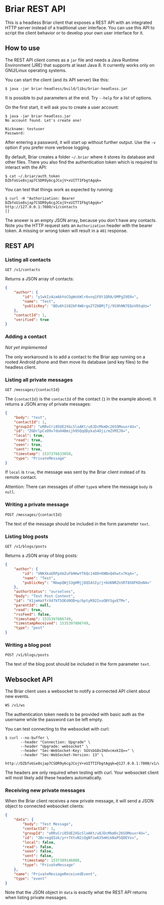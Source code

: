# Briar REST API

This is a headless Briar client that exposes a REST API
with an integrated HTTP server instead of a traditional user interface.
You can use this API to script the client behavior
or to develop your own user interface for it.

## How to use

The REST API client comes as a `jar` file
and needs a Java Runtime Environment (JRE) that supports at least Java 8.
It currently works only on GNU/Linux operating systems.

You can start the client (and its API server) like this:

    $ java -jar briar-headless/build/libs/briar-headless.jar

It is possible to put parameters at the end.
Try `--help` for a list of options.

On the first start, it will ask you to create a user account:

    $ java -jar briar-headless.jar
    No account found. Let's create one!

    Nickname: testuser
    Password:

After entering a password, it will start up without further output.
Use the `-v` option if you prefer more verbose logging.

By default, Briar creates a folder `~/.briar` where it stores its database and other files.
There you also find the authentication token which is required to interact with the API:

    $ cat ~/.briar/auth_token
    DZbfoUie8sjap7CSDR9y6cgJCojV+xUITTIFbgtAgqk=

You can test that things work as expected by running:

    $ curl -H "Authorization: Bearer DZbfoUie8sjap7CSDR9y6cgJCojV+xUITTIFbgtAgqk=" http://127.0.0.1:7000/v1/contacts
    []

The answer is an empty JSON array, because you don't have any contacts.
Note you the HTTP request sets an `Authorization` header with the bearer token.
A missing or wrong token will result in a `401` response.

## REST API

### Listing all contacts

`GET /v1/contacts`

Returns a JSON array of contacts:

```json
{
    "author": {
        "id": "y1wkIzAimAbYoCGgWxkWlr6vnq1F8t1QRA/UMPgI0E0=",
        "name": "Test",
        "publicKey": "BDu6h1S02bF4W6rgoZfZ6BMjTj/9S9hNN7EQoV05qUo="
    },
    "contactId": 1,
    "verified": true
}
```

### Adding a contact

*Not yet implemented*

The only workaround is to add a contact to the Briar app running on a rooted Android phone
and then move its database (and key files) to the headless client.

### Listing all private messages

`GET /messages/{contactId}`

The `{contactId}` is the `contactId` of the contact (`1` in the example above).
It returns a JSON array of private messages:

```json
{
    "body": "test",
    "contactId": 1,
    "groupId": "oRRvCri85UE2XGcSloAKt/u8JDcMkmDc26SOMouxr4U=",
    "id": "ZGDrlpCxO9v7doO4Bmijh95QqQDykaS4Oji/mZVMIJ8=",
    "local": true,
    "read": true,
    "seen": true,
    "sent": true,
    "timestamp": 1537376633850,
    "type": "PrivateMessage"
}
```

If `local` is `true`, the message was sent by the Briar client instead of its remote contact.

Attention: There can messages of other `type`s where the message `body` is `null`.

### Writing a private message

`POST /messages/{contactId}`

The text of the message should be included in the form parameter `text`.

### Listing blog posts

`GET /v1/blogs/posts`

Returns a JSON array of blog posts:

```json
{
    "author": {
        "id": "VNKXkaERPpXmZuFbHHwYT6Qc148D+KNNxQ4hwtx7Kq4=",
        "name": "Test",
        "publicKey": "NbwpQWjS3gHMjjDQIASIy/j+bU6NRZnSRT8X8FKDoN4="
    },
    "authorStatus": "ourselves",
    "body": "Test Post Content",
    "id": "X1jmHaYfrX47kT5OEd0OD+p/bptyR92IvuOBYSgxETM=",
    "parentId": null,
    "read": true,
    "rssFeed": false,
    "timestamp": 1535397886749,
    "timestampReceived": 1535397886749,
    "type": "post"
}
```

### Writing a blog post

`POST /v1/blogs/posts`

The text of the blog post should be included in the form parameter `text`.

## Websocket API

The Briar client uses a websocket to notify a connected API client about new events.

`WS /v1/ws`

The authentication token needs to be provided with basic auth as the username
while the password can be left empty.

You can test connecting to the websocket with curl:

    $ curl --no-buffer \
           --header "Connection: Upgrade" \
           --header "Upgrade: websocket" \
           --header "Sec-WebSocket-Key: SGVsbG8sIHdvcmxkIQ==" \
           --header "Sec-WebSocket-Version: 13" \
           http://DZbfoUie8sjap7CSDR9y6cgJCojV+xUITTIFbgtAgqk=@127.0.0.1:7000/v1/ws

The headers are only required when testing with curl.
Your websocket client will most likely add these headers automatically.

### Receiving new private messages

When the Briar client receives a new private message,
it will send a JSON object to connected websocket clients:

```json
{
    "data": {
        "body": "Test Message",
        "contactId": 1,
        "groupId": "oRRvCri85UE2XGcSloAKt/u8JDcMkmDc26SOMouxr4U=",
        "id": "JBc+ogQIok/yr+7XtxN2iQgNfzw635mHikNaP5QOEVs=",
        "local": false,
        "read": false,
        "seen": false,
        "sent": false,
        "timestamp": 1537389146088,
        "type": "PrivateMessage"
    },
    "name": "PrivateMessageReceivedEvent",
    "type": "event"
}
```

Note that the JSON object in `data` is exactly what the REST API returns
when listing private messages.
